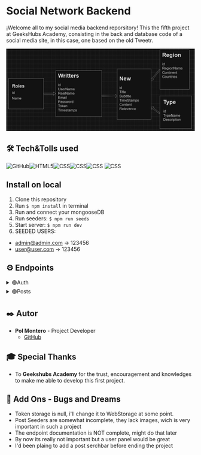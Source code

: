 # Social Network Backend

¡Welcome all to my social media backend reporsitory! This the fifth project at GeeksHubs Academy, consisting in the back and database code of a social media site, in this case, one based on the old Tweetr.

<img src="./img/Captura de pantalla 2024-04-25 134107.png"/>

## 🛠️ Tech&Tolls used 

<img src="https://img.shields.io/badge/GitHub-100000?style=for-the-badge&logo=github&logoColor=white" alt="GitHub" /><img src="https://img.shields.io/badge/Node.js-43853D?style=for-the-badge&logo=node.js&logoColor=white" alt="HTML5" /><img src="https://img.shields.io/badge/JavaScript-323330?style=for-the-badge&logo=javascript&logoColor=F7DF1E" alt="CSS" /><img src="https://img.shields.io/badge/Express.js-404D59?style=for-the-badge" alt="CSS"/><img src="https://img.shields.io/badge/MongoDB-4EA94B?style=for-the-badge&logo=mongodb&logoColor=white" alt="CSS" />
<img src="https://img.shields.io/badge/DOCKER-2020BF?style=for-the-badge&logo=docker&logoColor=white" alt="CSS" />

## Install on local
1.  Clone this repository
2.  Run ` $ npm install ` in terminal
3.  Run and connect your mongooseDB
4.  Run seeders:  ` $ npm run seeds `
5.  Start server:  ` $ npm run dev `
6.  SEEDED USERS:
   - admin@admin.com -> 123456
   - user@user.com   -> 123456

##  ⚙️ Endpoints
<details>
<summary>🟢Auth</summary>
<details>
<summary>User Registration</summary>

-   Register new user
    
    Registers a new user. The username and email must be unique.

        POST /register

    Body:
    
    ```json
    {
        "userName": "User",
        "email": "user@adress.com",
        "realName": "user Real Name"
        "password": "password",
    }
    ```

</details>

<details>
<summary>User Login</summary>

-   Login user
    
    Logs in a user using their email and password. (Currently doesn't support login via username).

        POST /login
        
    Body:

    ```json
    {
        "email": "admin@admin.com",
        "password": "123456"
    }
    ```

</details>
</details>
<details>
<summary>🟢Posts</summary>
<details>
<summary>Post Management</summary>

-   Retrieve active posts
    
    Retrieves active posts. Default page is 0 and default page size is 5. If the user is an admin, retrieves all posts.

        GET /posts/
        
    Parameters:
    
    -   `page`: Page number (optional)
    -   `pageSize`: Number of posts per page (optional)

</details>

<details>
<summary>Retrieve Post</summary>

-   Retrieve post by ID
    
    Retrieves a post by its ID.

        GET /posts/:id

</details>

<details>
<summary>Post Creation</summary>

-   Create a new post
    
    Creates a new post.

        POST /posts/

    Body:

    ```json
    {   "region":"selected region",
        "relevance": "selected relevance 1-10",
        "title": "new title",
        "subTitle": "new subtitle",
        "content": "This is a new post."
    }
    ```

</details>

<details>
<summary>Post Update</summary>

-   Update post
    
    Updates a post. Requires post ID and updated text.

        PUT /posts/
        
    Body:

    ```json
    {
        "postId": "post_id_here",
        "text": "Updated post content."
    }
    ```

</details>

<details>
<summary>Post Deletion</summary>

-   Delete post
    
    Deletes a post. Only accessible to administrators or the post creator.

        DELETE /posts/:postId

</details>
</details>

## ✒️ Autor

- **Pol Montero** - Project Developer
  - [GitHub](https://github.com/hypoldev) 

## 🎓 Special Thanks

- To **Geekshubs Academy** for the trust, encouragement and knowledges to make me able to develop this first project.


## 📄 Add Ons - Bugs and Dreams

- Token storage is null, i'll change it to WebStorage at some point.
- Post Seeders are somewhat incomplete, they lack images, wich is very important in such a project
- The endpoint documentation is NOT complete, might do that later
- By now its really not important but a user panel would be great
- I'd been plaing to add a post serchbar before ending the project


